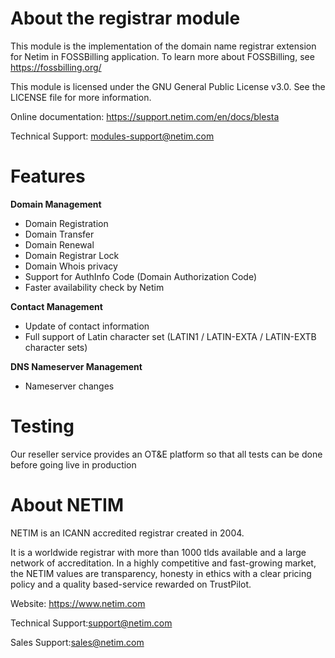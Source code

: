 # About the registrar module
This module is the implementation of the domain name registrar extension for Netim in FOSSBilling application.
To learn more about FOSSBilling, see https://fossbilling.org/

This module is licensed under the GNU General Public License v3.0. See the LICENSE file for more information.

Online documentation: https://support.netim.com/en/docs/blesta

Technical Support: modules-support@netim.com

# Features

__Domain Management__
- Domain Registration
- Domain Transfer
- Domain Renewal
- Domain Registrar Lock
- Domain Whois privacy
- Support for AuthInfo Code (Domain Authorization Code)
- Faster availability check by Netim

__Contact Management__
- Update of contact information
- Full support of Latin character set (LATIN1 / LATIN-EXTA / LATIN-EXTB character sets)

__DNS Nameserver Management__
- Nameserver changes

# Testing
Our reseller service provides an OT&E platform so that all tests can be done before going live in production

# About NETIM
NETIM is an ICANN accredited registrar created in 2004.

It is a worldwide registrar with more than 1000 tlds available and a large network of accreditation.
In a highly competitive and fast-growing market, the NETIM values are transparency, honesty in ethics with a clear pricing policy and a quality based-service rewarded on TrustPilot. 

Website: https://www.netim.com

Technical Support:support@netim.com

Sales Support:sales@netim.com